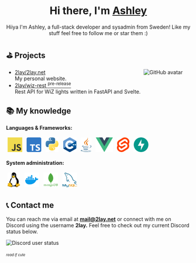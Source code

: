 <h1 align="center">Hi there, I'm <a href="https://www.2lay.net/" target="_blank">Ashley</a></h1>
<p align="center">Hiiya I'm Ashley, a full-stack developer and sysadmin from Sweden! Like my stuff feel free to follow me or star them :)</p>

## ⛳️ Projects
<a href="#"><img align="right" src="https://avatars.githubusercontent.com/u/82117939" width="128 " height="128" alt="GitHub avatar"/></a>
- <a href='https://github.com/2lay/2lay.net' target='_blank'>2lay/2lay.net</a> 
  <br/> My personal website.
- <a href='https://github.com/2lay/wiz-rest' target='_blank'>2lay/wiz-rest <sup>pre-release</sup></a>
  <br/> Rest API for WiZ lights written in FastAPI and Svelte. 

## 📚 My knowledge

**Languages & Frameworks:**

<p>
<img src="https://raw.githubusercontent.com/2lay/2lay/main/img/javascript.png" height="40" style="vertical-align:down; margin:4px" alt="JavaScript" title="JavaScript">
<img src="https://raw.githubusercontent.com/2lay/2lay/main/img/typescript.png" height="40" style="vertical-align:down; margin:4px" alt="TypeScript" title="TypeScript">
<img src="https://raw.githubusercontent.com/2lay/2lay/main/img/python.png" height="40" style="vertical-align:down; margin:4px" alt="Python" title="Python">
<img src="https://raw.githubusercontent.com/2lay/2lay/main/img/cpp.png" height="40" style="vertical-align:down; margin:4px" alt="C++" title="C++">
<img src="https://raw.githubusercontent.com/2lay/2lay/main/img/java.png" height="40" style="vertical-align:down; margin:4px" alt="Java" title="Java">
<img src="https://raw.githubusercontent.com/2lay/2lay/main/img/vue.png" height="40" style="vertical-align:down; margin:4px" alt="Vue.js" title="Vue.js">
<img src="https://raw.githubusercontent.com/2lay/2lay/main/img/svelte.png" height="40" style="vertical-align:down; margin:4px" alt="Svelte" title="Svelte">
<img src="https://raw.githubusercontent.com/2lay/2lay/main/img/fastapi.png" height="40" style="vertical-align:down; margin:4px" alt="FastAPI" title="FastAPI">

</p>

**System administration:**

<p>
<img src="https://raw.githubusercontent.com/2lay/2lay/main/img/linux.png" height="40" style="vertical-align:down; margin:4px" alt="Linux" title="Linux">
<img src="https://raw.githubusercontent.com/2lay/2lay/main/img/docker.webp" height="40" style="vertical-align:down; margin:4px" alt="Docker" title="Docker">
<img src="https://raw.githubusercontent.com/2lay/2lay/main/img/mongodb.png" height="40" style="vertical-align:down; margin:4px" alt="MongoDB" title="MongoDB">
<img src="https://raw.githubusercontent.com/2lay/2lay/main/img/mysql.png" height="40" style="vertical-align:down; margin:4px" alt="MySQL/MariaDB" title="MySQL/MariaDB">

</p>

## 📞 Contact me

You can reach me via email at **mail@2lay.net** or connect with me on Discord using the username **2lay.** Feel free to check out my current Discord status below.
<p align="left">
  <img src="https://discord.c99.nl/widget/theme-4/356867455303548929.png" alt="Discord user status"/>
</p>

<sup ><sub>*read if cute*</sub></sup>



